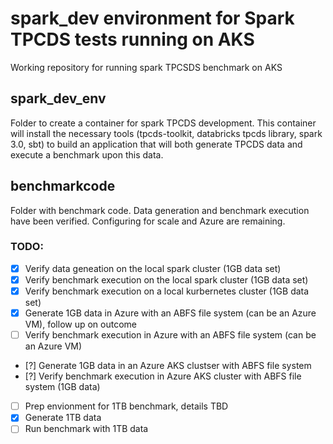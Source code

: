 # spark_dev environment for Spark TPCDS tests running on AKS

Working repository for running spark TPCSDS benchmark on AKS

## spark_dev_env

Folder to create a container for spark TPCDS development.  This container will install the necessary tools (tpcds-toolkit, databricks tpcds library, spark 3.0, sbt) to build an application that will both generate TPCDS data and execute a benchmark upon this data.

## benchmarkcode

Folder with benchmark code.  Data generation and benchmark execution have been verified. Configuring for scale and Azure are remaining.

### TODO:

- [x] Verify data geneation on the local spark cluster (1GB data set)
- [x] Verify benchmark execution on the local spark cluster (1GB data set)
- [x] Verify benchmark execution on a local kurbernetes cluster (1GB data set)
- [x] Generate 1GB data in Azure with an ABFS file system (can be an Azure VM), follow up on outcome
- [ ] Verify benchmark execution in Azure with an ABFS file system (can be an Azure VM)
- [?] Generate 1GB data in an Azure AKS clustser with ABFS file system
- [?] Verify benchmark execution in Azure AKS cluster with ABFS file system (1GB data)
- [ ] Prep envionment for 1TB benchmark, details TBD 
- [x] Generate 1TB data
- [ ] Run benchmark with 1TB data